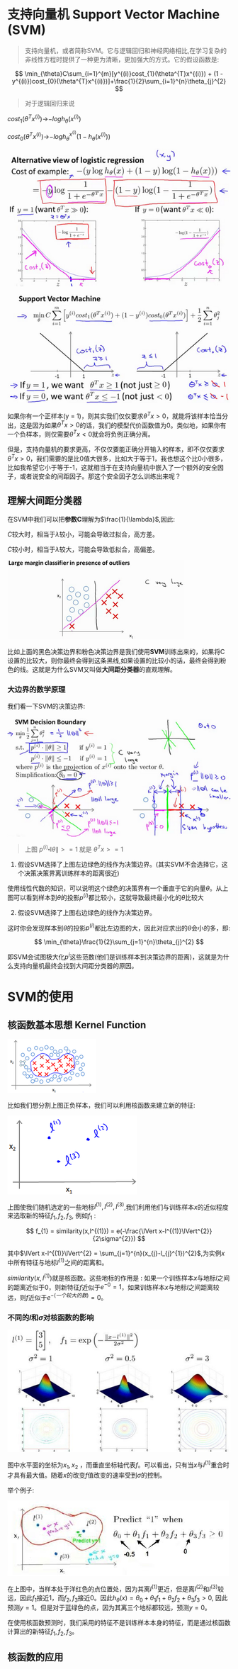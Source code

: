 # 支持向量机 Support Vector Machine  (SVM)

>支持向量机，或者简称SVM。它与逻辑回归和神经网络相比,在学习复杂的非线性方程时提供了一种更为清晰，更加强大的方式。它的假设函数是:


$$
\min_{\theta}C\sum_{i=1}^{m}[y^{(i)}cost_{1}(\theta^{T}x^{(i)}) + (1 - y^{(i)})cost_{0}(\theta^{T}x^{(i)})]+\frac{1}{2}\sum_{i=1}^{n}\theta_{j}^{2}
$$

>对于逻辑回归来说

$cost_{1}(\theta^{T}x^{(i)})$->$-logh_{\theta}({x^{(i)})}$

$cost_{0}(\theta^{T}x^{(i)})$->$-logh_{\theta}^{x^{(i)}}(1-h_{\theta}(x^{(i)}))$

![pic](pic/svmLogicToCost.png)

![pic](pic/svmCost.png)

如果你有一个正样本(y = 1)，则其实我们仅仅要求$\theta^{T}x > 0$，就能将该样本恰当分出，这是因为如果$\theta^{T}x > 0$的话，我们的模型代价函数值为0。类似地，如果你有一个负样本，则仅需要$\theta^{T}x < 0$就会将负例正确分离。

但是，支持向量机的要求更高，不仅仅要能正确分开输入的样本，即不仅仅要求$\theta^{T}x > 0$，我们需要的是比0值大很多，比如大于等于1，我也想这个比0小很多，比如我希望它小于等于-1，这就相当于在支持向量机中嵌入了一个额外的安全因子，或者说安全的间距因子。那这个安全因子怎么训练出来呢？

## 理解大间距分类器

在SVM中我们可以把**参数C**理解为$\frac{1}{\lambda}$,因此:

$C$较大时，相当于$\lambda$较小，可能会导致过拟合，高方差。

$C$较小时，相当于$\lambda$较大，可能会导致低拟合，高偏差。

![pic](pic/svmCparams.png)

比如上面的黑色决策边界和粉色决策边界是我们使用**SVM**训练出来的，如果将C设置的比较大，则你最终会得到这条黑线,如果设置的比较小的话，最终会得到粉色的线。这就是为什么SVM又叫做**大间距分类器**的直观理解。


### 大边界的数学原理

我们看一下SVM的决策边界:

![pic](pic/svmDecisionBoundary.png)


>上图 $p^{(i)}\centerdot \lVert\theta\lVert >= 1$ 就是 $\theta^{T}x >= 1$


1. 假设SVM选择了上图左边绿色的线作为决策边界。(其实SVM不会选择它，这个决策决策界离训练样本的距离很近)

使用线性代数的知识，可以说明这个绿色的决策界有一个垂直于它的向量$\theta$。从上图可以看到样本到$\theta$的投影$p^{(i)}$都比较小，这就导致最终最小化的$\theta$比较大

2. 假设SVM选择了上图右边绿色的线作为决策边界。

这时你会发现样本到$\theta$的投影$p^{(i)}$都比左边图的大，因此对应求出的$\theta$会小的多，即:

$$
\min_{\theta}\frac{1}{2}\sum_{j=1}^{n}\theta_{j}^{2}
$$

即SVM会试图极大化$p^{i}$这些范数(他们是训练样本到决策边界的距离)，这就是为什么支持向量机最终会找到大间距分类器的原因。


# SVM的使用

## 核函数基本思想 Kernel Function

![支持向量机核函数1](pic/支持向量机核函数1.png)

比如我们想分割上图正负样本，我们可以利用核函数来建立新的特征:

![支持向量机核函数1](pic/支持向量机核函数2.png)


上图使我们随机选定的一些地标$l^{(1)},l^{(2)},l^{(3)}$,我们利用他们与训练样本$x$的近似程度来选取新的特征$f_{1}, f_{2}, f_{3}$, 例如$f_{1}$ :

$$
f_{1} = similarity(x,l^{(1)}) = e(-\frac{\lVert x-l^{(1)}\lVert^{2}}{2\sigma^{2}})
$$

其中$\lVert x-l^{(1)}\lVert^{2} = \sum_{j=1}^{n}(x_{j}-l_{j}^{1})^{2}$,为实例$x$中所有特征与地标$l^{(1)}$之间的距离和。

$similarity(x,l^{(1)})$就是核函数。这些地标的作用是 : 如果一个训练样本$x$与地标$l$之间的距离近似于0，则新特征$f$近似于$e^{-0} = 1$，如果训练样本$x$与地标$l$之间距离较远，则$f$近似于$e^{-(一个较大的数)}=0$。

### 不同的$l$和$\sigma$对核函数的影响

![支持向量机核函数4](pic/支持向量机核函数4.png)

图中水平面的坐标为$x_{1}, x_{2}$ ，而垂直坐标轴代表$f$。可以看出，只有当$x$与$l^{(1)}$重合时才具有最大值。随着$x$的改变$f$值改变的速率受到$\sigma$的控制。

举个例子:

![支持向量机核函数3](pic/支持向量机核函数3.jpg)

在上图中，当样本处于洋红色的点位置处，因为其离$l^{(1)}$更近，但是离$l^{(2)}$和$l^{(3)}$较远，因此$f_{1}$接近1，而$f_{2}, f_{3}$接近0。因此$h_{\theta}(x)=\theta_{0}+\theta_{1}f_{1}+\theta_{2}f_{2}+\theta_{3}f_{3} > 0$, 因此预测$y=1$。但是对于蓝绿色的点，因为其离三个地标都较远，预测$y=0$。

在使用核函数预测时，我们采用的特征不是训练样本本身的特征，而是通过核函数计算出的新特征$f_{1},f_{2}, f_{3}$。

## 核函数的应用


